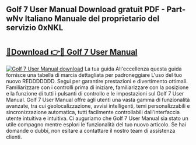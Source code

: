 ## Golf 7 User Manual Download gratuit PDF - Part-wNv Italiano Manuale del proprietario del servizio 0xNKL

# <h2><a href="http://dfgh8f4.blite.top/?on=Golf+7+User+Manual">🔗Download 👉🔴 Golf 7 User Manual</a></h2>

[![Golf 7 User Manual download](https://i.imgur.com/lujVjoI.png)](http://dfgh8f4.blite.top/?on=Golf+7+User+Manual)
La tua guida All'eccellenza questa guida fornisce una tabella di marcia dettagliata per padroneggiare L'uso del tuo nuovo REDDDDDDD. Segui per garantire prestazioni e divertimento ottimali. Familiarizzare con i controlli prima di iniziare, familiarizzare con la posizione e la funzione di tutti i pulsanti di controllo e le impostazioni sul Golf 7 User Manual. Golf 7 User Manual offre agli utenti una vasta gamma di funzionalità avanzate, tra cui geolocalizzazione, avvisi intelligenti, temi personalizzabili e sincronizzazione automatica, tutti facilmente controllabili dall'interfaccia utente intuitiva e intuitiva. Ci auguriamo che Golf 7 User Manual sia stato un utile compagno mentre esplori le funzionalità del tuo nuovo articolo. Se hai domande o dubbi, non esitare a contattare il nostro team di assistenza clienti.
